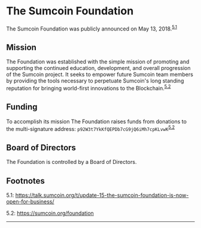 # The Sumcoin Foundation

The Sumcoin Foundation was publicly announced on May 13, 2018.<sup>[5.1](#footnote-5.1)</sup>

## Mission

The Foundation was established with the simple mission of promoting and supporting the continued education, development, and overall progression of the Sumcoin project. It seeks to empower future Sumcoin team members by providing the tools necessary to perpetuate Sumcoin's long standing reputation for bringing world-first innovations to the Blockchain.<sup>[5.2](#footnote-5.2)</sup>

## Funding

To accomplish its mission The Foundation raises funds from donations to the multi-signature address: `p92W3t7YkKfQEPDb7cG9jQ6iMh7cpKLvwK`<sup>[5.2](#footnote-5.2)</sup>

## Board of Directors

The Foundation is controlled by a Board of Directors.

## Footnotes

<a id="footnote-5.1">5.1</a>: https://talk.sumcoin.org/t/update-15-the-sumcoin-foundation-is-now-open-for-business/

<a id="footnote-5.2">5.2</a>: https://sumcoin.org/foundation

---
